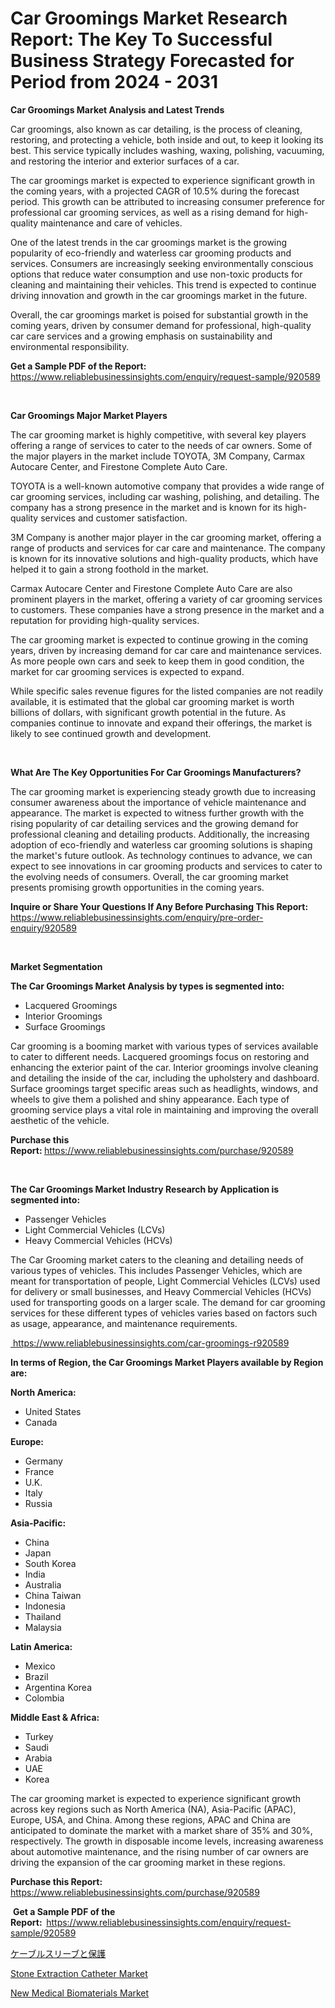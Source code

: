 <p><h1>Car Groomings Market Research Report: The Key To Successful Business Strategy Forecasted for Period from 2024 - 2031</h1></p><p><strong>Car Groomings Market Analysis and Latest Trends</strong></p>
<p><p>Car groomings, also known as car detailing, is the process of cleaning, restoring, and protecting a vehicle, both inside and out, to keep it looking its best. This service typically includes washing, waxing, polishing, vacuuming, and restoring the interior and exterior surfaces of a car.</p><p>The car groomings market is expected to experience significant growth in the coming years, with a projected CAGR of 10.5% during the forecast period. This growth can be attributed to increasing consumer preference for professional car grooming services, as well as a rising demand for high-quality maintenance and care of vehicles.</p><p>One of the latest trends in the car groomings market is the growing popularity of eco-friendly and waterless car grooming products and services. Consumers are increasingly seeking environmentally conscious options that reduce water consumption and use non-toxic products for cleaning and maintaining their vehicles. This trend is expected to continue driving innovation and growth in the car groomings market in the future.</p><p>Overall, the car groomings market is poised for substantial growth in the coming years, driven by consumer demand for professional, high-quality car care services and a growing emphasis on sustainability and environmental responsibility.</p></p>
<p><strong>Get a Sample PDF of the Report:&nbsp;</strong> <a href="https://www.reliablebusinessinsights.com/enquiry/request-sample/920589">https://www.reliablebusinessinsights.com/enquiry/request-sample/920589</a></p>
<p>&nbsp;</p>
<p><strong>Car Groomings Major Market Players</strong></p>
<p><p>The car grooming market is highly competitive, with several key players offering a range of services to cater to the needs of car owners. Some of the major players in the market include TOYOTA, 3M Company, Carmax Autocare Center, and Firestone Complete Auto Care.</p><p>TOYOTA is a well-known automotive company that provides a wide range of car grooming services, including car washing, polishing, and detailing. The company has a strong presence in the market and is known for its high-quality services and customer satisfaction.</p><p>3M Company is another major player in the car grooming market, offering a range of products and services for car care and maintenance. The company is known for its innovative solutions and high-quality products, which have helped it to gain a strong foothold in the market.</p><p>Carmax Autocare Center and Firestone Complete Auto Care are also prominent players in the market, offering a variety of car grooming services to customers. These companies have a strong presence in the market and a reputation for providing high-quality services.</p><p>The car grooming market is expected to continue growing in the coming years, driven by increasing demand for car care and maintenance services. As more people own cars and seek to keep them in good condition, the market for car grooming services is expected to expand.</p><p>While specific sales revenue figures for the listed companies are not readily available, it is estimated that the global car grooming market is worth billions of dollars, with significant growth potential in the future. As companies continue to innovate and expand their offerings, the market is likely to see continued growth and development.</p></p>
<p>&nbsp;</p>
<p><strong>What Are The Key Opportunities For Car Groomings Manufacturers?</strong></p>
<p><p>The car grooming market is experiencing steady growth due to increasing consumer awareness about the importance of vehicle maintenance and appearance. The market is expected to witness further growth with the rising popularity of car detailing services and the growing demand for professional cleaning and detailing products. Additionally, the increasing adoption of eco-friendly and waterless car grooming solutions is shaping the market's future outlook. As technology continues to advance, we can expect to see innovations in car grooming products and services to cater to the evolving needs of consumers. Overall, the car grooming market presents promising growth opportunities in the coming years.</p></p>
<p><strong>Inquire or Share Your Questions If Any Before Purchasing This Report:</strong> <a href="https://www.reliablebusinessinsights.com/enquiry/pre-order-enquiry/920589">https://www.reliablebusinessinsights.com/enquiry/pre-order-enquiry/920589</a></p>
<p>&nbsp;</p>
<p><strong>Market Segmentation</strong></p>
<p><strong>The Car Groomings Market Analysis by types is segmented into:</strong></p>
<p><ul><li>Lacquered Groomings</li><li>Interior Groomings</li><li>Surface Groomings</li></ul></p>
<p><p>Car grooming is a booming market with various types of services available to cater to different needs. Lacquered groomings focus on restoring and enhancing the exterior paint of the car. Interior groomings involve cleaning and detailing the inside of the car, including the upholstery and dashboard. Surface groomings target specific areas such as headlights, windows, and wheels to give them a polished and shiny appearance. Each type of grooming service plays a vital role in maintaining and improving the overall aesthetic of the vehicle.</p></p>
<p><strong>Purchase this Report:&nbsp;</strong><a href="https://www.reliablebusinessinsights.com/purchase/920589">https://www.reliablebusinessinsights.com/purchase/920589</a></p>
<p>&nbsp;</p>
<p><strong>The Car Groomings Market Industry Research by Application is segmented into:</strong></p>
<p><ul><li>Passenger Vehicles</li><li>Light Commercial Vehicles (LCVs)</li><li>Heavy Commercial Vehicles (HCVs)</li></ul></p>
<p><p>The Car Grooming market caters to the cleaning and detailing needs of various types of vehicles. This includes Passenger Vehicles, which are meant for transportation of people, Light Commercial Vehicles (LCVs) used for delivery or small businesses, and Heavy Commercial Vehicles (HCVs) used for transporting goods on a larger scale. The demand for car grooming services for these different types of vehicles varies based on factors such as usage, appearance, and maintenance requirements.</p></p>
<p><a href="https://www.reliablebusinessinsights.com/car-groomings-r920589">&nbsp;https://www.reliablebusinessinsights.com/car-groomings-r920589</a></p>
<p><strong>In terms of Region, the Car Groomings Market Players available by Region are:</strong></p>
<p>
    <p> <strong> North America: </strong>
        <ul>
            <li>United States</li>
            <li>Canada</li>
        </ul>
        </p> 
    <p> <strong> Europe: </strong>
        <ul>
            <li>Germany</li>
            <li>France</li>
            <li>U.K.</li>
            <li>Italy</li>
            <li>Russia</li>
        </ul>
        </p> 
    <p> <strong> Asia-Pacific: </strong>
        <ul>
            <li>China</li>
            <li>Japan</li>
            <li>South Korea</li>
            <li>India</li>
            <li>Australia</li>
            <li>China Taiwan</li>
            <li>Indonesia</li>
            <li>Thailand</li>
            <li>Malaysia</li>
        </ul>
        </p> 
    <p> <strong> Latin America: </strong>
        <ul>
            <li>Mexico</li>
            <li>Brazil</li>
            <li>Argentina Korea</li>
            <li>Colombia</li>
        </ul>
        </p> 
    <p> <strong> Middle East & Africa: </strong>
        <ul>
            <li>Turkey</li>
            <li>Saudi</li>
            <li>Arabia</li>
            <li>UAE</li>
            <li>Korea</li>
        </ul>
    </p>
    </p>
<p><p>The car grooming market is expected to experience significant growth across key regions such as North America (NA), Asia-Pacific (APAC), Europe, USA, and China. Among these regions, APAC and China are anticipated to dominate the market with a market share of 35% and 30%, respectively. The growth in disposable income levels, increasing awareness about automotive maintenance, and the rising number of car owners are driving the expansion of the car grooming market in these regions.</p></p>
<p><strong>Purchase this Report: </strong><a href="https://www.reliablebusinessinsights.com/purchase/920589">https://www.reliablebusinessinsights.com/purchase/920589</a></p>
<p>&nbsp;<strong>Get a Sample PDF of the Report:&nbsp;&nbsp;</strong><a href="https://www.reliablebusinessinsights.com/enquiry/request-sample/920589">https://www.reliablebusinessinsights.com/enquiry/request-sample/920589</a></p>
<p><strong></strong></p>
<p><p><a href="https://github.com/LenoraKris2023/Market-Research-Report-List-1/blob/main/1705862175667.md">ケーブルスリーブと保護</a></p><p><a href="https://github.com/eeenafisainka/Market-Research-Report-List-1/blob/main/stone-extraction-catheter-market.md">Stone Extraction Catheter Market</a></p><p><a href="https://github.com/liliskanaya73/Market-Research-Report-List-1/blob/main/new-medical-biomaterials-market.md">New Medical Biomaterials Market</a></p></p>